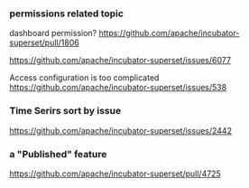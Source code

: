 ### permissions related topic
dashboard permission? https://github.com/apache/incubator-superset/pull/1806

https://github.com/apache/incubator-superset/issues/6077 

Access configuration is too complicated https://github.com/apache/incubator-superset/issues/538

### Time Serirs sort by issue
https://github.com/apache/incubator-superset/issues/2442

### a "Published" feature
https://github.com/apache/incubator-superset/pull/4725
